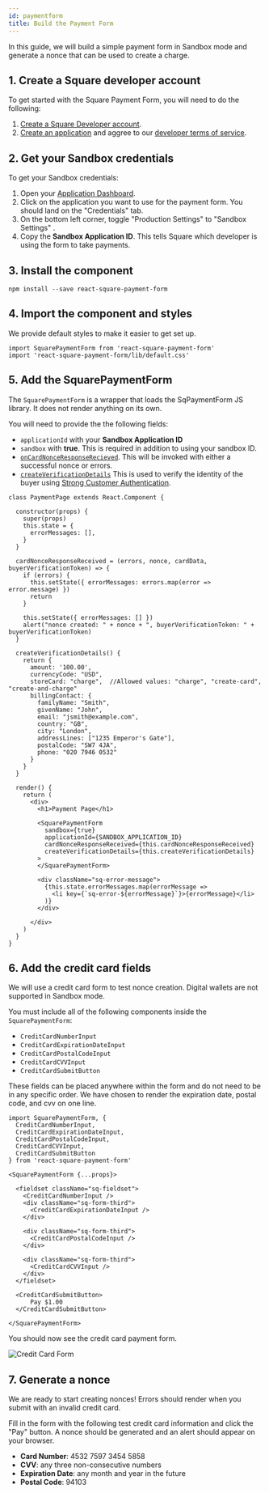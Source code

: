 ```yaml
---
id: paymentform
title: Build the Payment Form
---
```


In this guide, we will build a simple payment form in Sandbox mode and generate a nonce that can be used to create a charge.

## 1. Create a Square developer account

To get started with the Square Payment Form, you will need to do the following:

1. [Create a Square Developer account](https://connect.squareup.com/apps).
1. [Create an application](https://connect.squareup.com/apps/new) and aggree to our [developer terms of service](https://squareup.com/us/en/legal/general/developers).

## 2. Get your Sandbox credentials

To get your Sandbox credentials:

1. Open your [Application Dashboard](https://connect.squareup.com/apps).
1. Click on the application you want to use for the payment form. You should land on the "Credentials" tab.
1. On the bottom left corner, toggle "Production Settings" to "Sandbox Settings" .
1. Copy the **Sandbox Application ID**. This tells Square which developer is using the form to take payments.

## 3. Install the component

```
npm install --save react-square-payment-form
```

## 4. Import the component and styles

We provide default styles to make it easier to get set up.

```
import SquarePaymentForm from 'react-square-payment-form'
import 'react-square-payment-form/lib/default.css'
```

## 5. Add the SquarePaymentForm

The `SquarePaymentForm` is a wrapper that loads the SqPaymentForm JS library. It does not render anything on its own.

You will need to provide the the following fields:
* `applicationId` with your **Sandbox Application ID**
* `sandbox` with **true**. This is required in addition to using your sandbox ID.
* [`onCardNonceResponseRecieved`](https://developer.squareup.com/docs/api/paymentform/?q=verificationdetails#cardnonceresponsereceived). This will be invoked with either a successful nonce or errors.
* [`createVerificationDetails`](https://developer.squareup.com/docs/api/paymentform/?q=verificationdetails#datatype-sqverificationdetails) This is used to verify the identity of the buyer using [Strong Customer Authentication](https://developer.squareup.com/docs/sca-overview?q=sca).

```
class PaymentPage extends React.Component {

  constructor(props) {
    super(props)
    this.state = {
      errorMessages: [],
    }
  }

  cardNonceResponseReceived = (errors, nonce, cardData, buyerVerificationToken) => {
    if (errors) {
      this.setState({ errorMessages: errors.map(error => error.message) })
      return
    }

    this.setState({ errorMessages: [] })
    alert("nonce created: " + nonce + ", buyerVerificationToken: " + buyerVerificationToken)
  }

  createVerificationDetails() {
    return {
      amount: '100.00',
      currencyCode: "USD",
      storeCard: "charge",  //Allowed values: "charge", "create-card", "create-and-charge"
      billingContact: {
        familyName: "Smith",
        givenName: "John",
        email: "jsmith@example.com",
        country: "GB",
        city: "London",
        addressLines: ["1235 Emperor's Gate"],
        postalCode: "SW7 4JA",
        phone: "020 7946 0532"
      }
    }
  }

  render() {
    return (
      <div>
        <h1>Payment Page</h1>

        <SquarePaymentForm
          sandbox={true}
          applicationId={SANDBOX_APPLICATION_ID}
          cardNonceResponseReceived={this.cardNonceResponseReceived}
          createVerificationDetails={this.createVerificationDetails}
        >
        </SquarePaymentForm>

        <div className="sq-error-message">
          {this.state.errorMessages.map(errorMessage =>
            <li key={`sq-error-${errorMessage}`}>{errorMessage}</li>
          )}
        </div>

      </div>
    )
  }
}
```

## 6. Add the credit card fields

We will use a credit card form to test nonce creation. Digital wallets are not supported in Sandbox mode.

You must include all of the following components inside the `SquarePaymentForm`:
* `CreditCardNumberInput`
* `CreditCardExpirationDateInput`
* `CreditCardPostalCodeInput`
* `CreditCardCVVInput`
* `CreditCardSubmitButton`

These fields can be placed anywhere within the form and do not need to be in any specific order.
We have chosen to render the expiration date, postal code, and cvv on one line.

```
import SquarePaymentForm, {
  CreditCardNumberInput,
  CreditCardExpirationDateInput,
  CreditCardPostalCodeInput,
  CreditCardCVVInput,
  CreditCardSubmitButton
} from 'react-square-payment-form'

<SquarePaymentForm {...props}>

  <fieldset className="sq-fieldset">
    <CreditCardNumberInput />
    <div className="sq-form-third">
      <CreditCardExpirationDateInput />
    </div>

    <div className="sq-form-third">
      <CreditCardPostalCodeInput />
    </div>

    <div className="sq-form-third">
      <CreditCardCVVInput />
    </div>
  </fieldset>

  <CreditCardSubmitButton>
      Pay $1.00
  </CreditCardSubmitButton>

</SquarePaymentForm>
```

You should now see the credit card payment form.

![Credit Card Form](assets/credit-card-form.png)

## 7. Generate a nonce

We are ready to start creating nonces! Errors should render when you submit with an invalid credit card.

Fill in the form with the following test credit card information and click the "Pay" button. A nonce should be generated and an alert should appear on your browser.

* **Card Number**: 4532 7597 3454 5858
* **CVV**: any three non-consecutive numbers
* **Expiration Date**: any month and year in the future
* **Postal Code**: 94103
